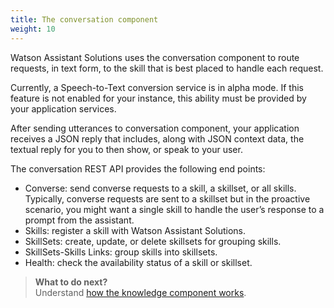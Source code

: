 ```yaml
---
title: The conversation component
weight: 10
---
```

Watson Assistant Solutions uses the conversation component to route requests, in text form, to the skill that is best placed to handle each request.

Currently, a Speech-to-Text conversion service is in alpha mode. If this feature is not enabled for your instance, this ability must be provided by your application services.

After sending utterances to conversation component, your application receives a JSON reply that includes, along with JSON context data, the textual reply for you to then show, or speak to your user.

The conversation REST API provides the following end points:
- Converse: send converse requests to a skill, a skillset, or all skills.  Typically, converse requests are sent to a skillset but in the proactive scenario, you might want a single skill to handle the user’s response to a prompt from the assistant.
- Skills: register a skill with Watson Assistant Solutions.
- SkillSets: create, update, or delete skillsets for grouping skills.
- SkillSets-Skills Links: group skills into skillsets.
- Health: check the availability status of a skill or skillset.

> **What to do next?**<br/>
Understand [how the knowledge component works]({{site.baseurl}}/skill/knoweldge-store).

